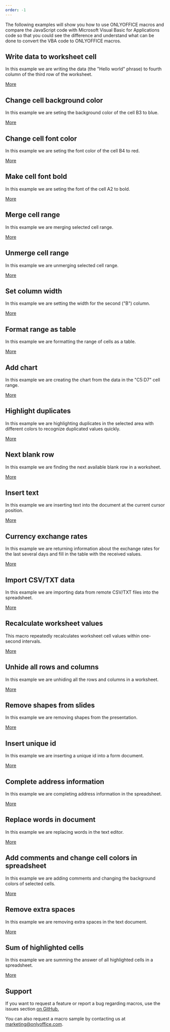 ```yaml
---
order: -1
---
```


The following examples will show you how to use ONLYOFFICE macros and compare the JavaScript code with Microsoft Visual Basic for Applications code so that you could see the difference and understand what can be done to convert the VBA code to ONLYOFFICE macros.

## Write data to worksheet cell

In this example we are writing the data (the "Hello world" phrase) to fourth column of the third row of the worksheet.

[More](Write%20data%20to%20worksheet%20cell/index.md)

## Change cell background color

In this example we are seting the background color of the cell B3 to blue.

[More](Change%20cell%20background%20color/index.md)

## Change cell font color

In this example we are seting the font color of the cell B4 to red.

[More](Change%20cell%20font%20color/index.md)

## Make cell font bold

In this example we are seting the font of the cell A2 to bold.

[More](Make%20cell%20font%20bold/index.md)

## Merge cell range

In this example we are merging selected cell range.

[More](Merge%20cell%20range/index.md)

## Unmerge cell range

In this example we are unmerging selected cell range.

[More](Unmerge%20cell%20range/index.md)

## Set column width

In this example we are setting the width for the second ("B") column.

[More](Set%20column%20width/index.md)

## Format range as table

In this example we are formatting the range of cells as a table.

[More](Format%20range%20as%20a%20table/index.md)

## Add chart

In this example we are creating the chart from the data in the "C5:D7" cell range.

[More](Add%20chart/index.md)

## Highlight duplicates

In this example we are highlighting duplicates in the selected area with different colors to recognize duplicated values quickly.

[More](Highlight%20duplicates/index.md)

## Next blank row

In this example we are finding the next available blank row in a worksheet.

[More](Next%20blank%20row/index.md)

## Insert text

In this example we are inserting text into the document at the current cursor position.

[More](Insert%20text/index.md)

## Currency exchange rates

In this example we are returning information about the exchange rates for the last several days and fill in the table with the received values.

[More](Currency%20exchange%20rates/index.md)

## Import CSV/TXT data

In this example we are importing data from remote CSV/TXT files into the spreadsheet.

[More](Import%20CSV%20or%20TXT%20data/index.md)

## Recalculate worksheet values

This macro repeatedly recalculates worksheet cell values within one-second intervals.

[More](Recalculate%20worksheet%20values/index.md)

## Unhide all rows and columns

In this example we are unhiding all the rows and columns in a worksheet.

[More](Unhide%20all%20rows%20and%20columns/index.md)

## Remove shapes from slides

In this example we are removing shapes from the presentation.

[More](Remove%20shapes%20from%20slides/index.md)

## Insert unique id

In this example we are inserting a unique id into a form document.

[More](Insert%20unique%20id/index.md)

## Complete address information

In this example we are completing address information in the spreadsheet.

[More](Complete%20address%20information/index.md)

## Replace words in document

In this example we are replacing words in the text editor.

[More](Replace%20words%20in%20document/index.md)

## Add comments and change cell colors in spreadsheet

In this example we are adding comments and changing the background colors of selected cells.

[More](Add%20comments%20and%20change%20cell%20colors%20in%20spreadsheet/index.md)

## Remove extra spaces

In this example we are removing extra spaces in the text document. 

[More](Remove%20extra%20spaces/index.md)

## Sum of highlighted cells

In this example we are summing the answer of all highlighted cells in a spreadsheet.

[More](Sum%20of%20Highlighted%20Cells/index.md)

## Support

If you want to request a feature or report a bug regarding macros, use the issues section [on GitHub.](https://github.com/ONLYOFFICE/plugin-macros/issues)

You can also request a macro sample by contacting us at <marketing@onlyoffice.com>.
